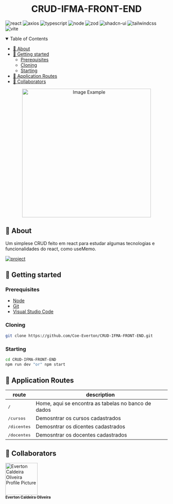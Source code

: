[AXIOS_BADGE]: https://img.shields.io/badge/axios-1.9.0-7c12b7?style=for-the-badge&logo=axios
[TYPESCRIPT__BADGE]: https://img.shields.io/badge/typescript-D4FAFF?style=for-the-badge&logo=typescript
[ZOD_BADGE]: https://img.shields.io/badge/axios-3.25.76-457CD4?style=for-the-badge&logo=zod
[REACT__BADGE]: https://img.shields.io/badge/React-005CFE?style=for-the-badge&logo=react
[PROJECT__BADGE]: https://img.shields.io/badge/📱Visit_this_project-000?style=for-the-badge&logo=project
[PROJECT__URL]: https://crud-ifma-front-end.vercel.app/
[NODE_BADGE]: https://img.shields.io/badge/node.js-20.16.0-43853D?style=for-the-badge&logo=node.js
[shadcn-ui_BADGE]: https://img.shields.io/badge/shadcn--ui-latest-111827?style=for-the-badge
[TailwindCSS_BADGE]: https://img.shields.io/badge/Tailwind_CSS-4.1.7-38B2AC?style=for-the-badge&logo=tailwindcss
[Vite_BADGE]: https://img.shields.io/badge/Vite-6.3.5-646CFF?style=for-the-badge&logo=vite

<h1 align="center" style="font-weight: bold;">CRUD-IFMA-FRONT-END</h1>

![react][REACT__BADGE]
![axios][AXIOS_BADGE]
![typescript][TYPESCRIPT__BADGE]
![node][NODE_BADGE]
![zod][ZOD_BADGE]
![shadcn-ui][shadcn-ui_BADGE]
![tailwindcss][TailwindCSS_BADGE]
![vite][Vite_BADGE]

<details open="open">
<summary>Table of Contents</summary>
 
- [📌 About](#started)
- [🚀 Getting started](#started)
  - [Prerequisites](#prerequisites)
  - [Cloning](#cloning)
  - [Starting](#starting)
- [📍 Application Routes](#routes)
- [🤝 Collaborators](#colab)
  
</details>

<p align="center">
    <img src="../.github/example.png" alt="Image Example" width="400px">
</p>

<h2 id="started">📌 About</h2>

Um simplese CRUD feito em react para estudar algumas tecnologias e funcionalidades do react, como useMemo.

[![project][PROJECT__BADGE]][PROJECT__URL]

<h2 id="started">🚀 Getting started</h2>

<h3>Prerequisites</h3>

- [Node](https://nodejs.org/pt/download)
- [Git](https://git-scm.com/downloads)
- [Visual Studio Code](https://code.visualstudio.com/docs/?dv=win64user)

<h3>Cloning</h3>

```bash
git clone https://github.com/Coe-Everton/CRUD-IFMA-FRONT-END.git
```

<h3>Starting</h3>

```bash
cd CRUD-IFMA-FRONT-END
npm run dev "or" npm start
```

<h2 id="routes">📍 Application Routes</h2>

| route                | description                                         |
| -------------------- | --------------------------------------------------- |
| <kbd>/</kbd>         | Home, aqui se encontra as tabelas no banco de dados |
| <kbd>/cursos</kbd>   | Demosntrar os cursos cadastrados                    |
| <kbd>/dicentes</kbd> | Demosntrar os dicentes cadastrados                  |
| <kbd>/docentes</kbd> | Demosntrar os docentes cadastrados                  |

<h2 id="colab">🤝 Collaborators</h2>

<table>
  <tr align="center">
    <a href="#">
      <img src="https://avatars.githubusercontent.com/u/83991145?v=4" width="100px;" alt="Everton Caldeira Oliveira Profile Picture"/><br>
      <sub>
        <b>Everton Caldeira Oliveira</b>
      </sub>
    </a>
  </tr>
</table>
